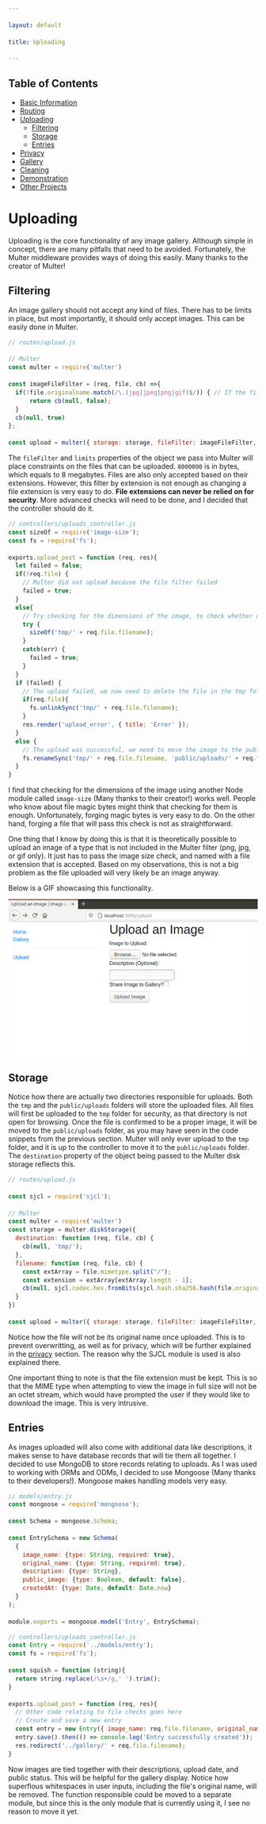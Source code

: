 ```yaml
---

layout: default

title: Uploading

---
```


## Table of Contents
- [Basic Information](./)
- [Routing](./routing)
- [Uploading](./uploading)
  - [Filtering](./uploading#filtering)
  - [Storage](./uploading#storage)
  - [Entries](./uploading#entries)
- [Privacy](./privacy)
- [Gallery](./gallery)
- [Cleaning](./cleaning)
- [Demonstration](./demo)
- [Other Projects](https://schwarzer-vulpecula.github.io)

# Uploading

Uploading is the core functionality of any image gallery. Although simple in concept, there are many pitfalls that need to be avoided. Fortunately, the Multer middleware provides ways of doing this easily. Many thanks to the creator of Multer!

## Filtering

An image gallery should not accept any kind of files. There has to be limits in place, but most importantly, it should only accept images. This can be easily done in Multer.

```js
// routes/upload.js

// Multer
const multer = require('multer')

const imageFileFilter = (req, file, cb) =>{
  if(!file.originalname.match(/\.(jpg|jpeg|png|gif)$/)) { // If the file uploaded is not of these types
      return cb(null, false);
  }
  cb(null, true)
};
 
const upload = multer({ storage: storage, fileFilter: imageFileFilter, limits: { fileSize: 8000000 } })
```

The `fileFilter` and `limits` properties of the object we pass into Multer will place constraints on the files that can be uploaded. `8000000` is in bytes, which equals to 8 megabytes. Files are also only accepted based on their extensions. However, this filter by extension is not enough as changing a file extension is very easy to do. **File extensions can never be relied on for security**. More advanced checks will need to be done, and I decided that the controller should do it.

```js
// controllers/uploads_controller.js
const sizeOf = require('image-size');
const fs = require('fs');

exports.upload_post = function (req, res){
  let failed = false;
  if(!req.file) {
    // Multer did not upload because the file filter failed
    failed = true;
  }
  else{
    // Try checking for the dimensions of the image, to check whether or not the file is truly an image
    try {
      sizeOf('tmp/' + req.file.filename);
    }
    catch(err) {
      failed = true;
    }
  }
  if (failed) {
    // The upload failed, we now need to delete the file in the tmp folder if it exists
    if(req.file){
      fs.unlinkSync('tmp/' + req.file.filename);
    }
    res.render('upload_error', { title: 'Error' });
  }
  else {
    // The upload was successful, we need to move the image to the public/uploads folder
    fs.renameSync('tmp/' + req.file.filename, 'public/uploads/' + req.file.filename);
  }
}
```

I find that checking for the dimensions of the image using another Node module called `image-size` (Many thanks to their creator!) works well. People who know about file magic bytes might think that checking for them is enough. Unfortunately, forging magic bytes is very easy to do. On the other hand, forging a file that will pass this check is not as straightforward.

One thing that I know by doing this is that it is theoretically possible to upload an image of a type that is not included in the Multer filter (png, jpg, or gif only). It just has to pass the image size check, and named with a file extension that is accepted. Based on my observations, this is not a big problem as the file uploaded will very likely be an image anyway.

Below is a GIF showcasing this functionality.

![Uploading Faulty Files](./uploading-faulty-files.gif)

## Storage

Notice how there are actually two directories responsible for uploads. Both the `tmp` and the `public/uploads` folders will store the uploaded files. All files will first be uploaded to the `tmp` folder for security, as that directory is not open for browsing. Once the file is confirmed to be a proper image, it will be moved to the `public/uploads` folder, as you may have seen in the code snippets from the previous section. Multer will only ever upload to the `tmp` folder, and it is up to the controller to move it to the `public/uploads` folder. The `destination` property of the object being passed to the Multer disk storage reflects this.

```js
// routes/upload.js

const sjcl = require('sjcl');

// Multer
const multer = require('multer')
const storage = multer.diskStorage({
  destination: function (req, file, cb) {
    cb(null, 'tmp/');
  },
  filename: function (req, file, cb) {
    const extArray = file.mimetype.split("/");
    const extension = extArray[extArray.length - 1];
    cb(null, sjcl.codec.hex.fromBits(sjcl.hash.sha256.hash(file.originalname + Date.now())) + '.' + extension);
  }
})

const upload = multer({ storage: storage, fileFilter: imageFileFilter, limits: { fileSize: 8000000 } })
```

Notice how the file will not be its original name once uploaded. This is to prevent overwritting, as well as for privacy, which will be further explained in the [privacy](./privacy) section. The reason why the SJCL module is used is also explained there.

One important thing to note is that the file extension must be kept. This is so that the MIME type when attempting to view the image in full size will not be an octet stream, which would have prompted the user if they would like to download the image. This is very intrusive.

## Entries

As images uploaded will also come with additional data like descriptions, it makes sense to have database records that will tie them all together. I decided to use MongoDB to store records relating to uploads. As I was used to working with ORMs and ODMs, I decided to use Mongoose (Many thanks to their developers!). Mongoose makes handling models very easy.

```js
// models/entry.js
const mongoose = require('mongoose');

const Schema = mongoose.Schema;

const EntrySchema = new Schema(
  {
    image_name: {type: String, required: true},
    original_name: {type: String, required: true},
    description: {type: String},
    public_image: {type: Boolean, default: false},
    createdAt: {type: Date, default: Date.now}
  }
);

module.exports = mongoose.model('Entry', EntrySchema);
```

```js
// controllers/uploads_controller.js
const Entry = require('../models/entry');
const fs = require('fs');

const squish = function (string){
  return string.replace(/\s+/g,' ').trim();
}

exports.upload_post = function (req, res){
  // Other code relating to file checks goes here
  // Create and save a new entry
  const entry = new Entry({ image_name: req.file.filename, original_name: squish(req.file.originalname), description: squish(req.body.description), public_image: req.body.public_image });
  entry.save().then(() => console.log('Entry successfully created'));
  res.redirect('../gallery/' + req.file.filename);
}
```

Now images are tied together with their descriptions, upload date, and public status. This will be helpful for the gallery display. Notice how superflous whitespaces in user inputs, including the file's original name, will be removed. The function responsible could be moved to a separate module, but since this is the only module that is currently using it, I see no reason to move it yet.
